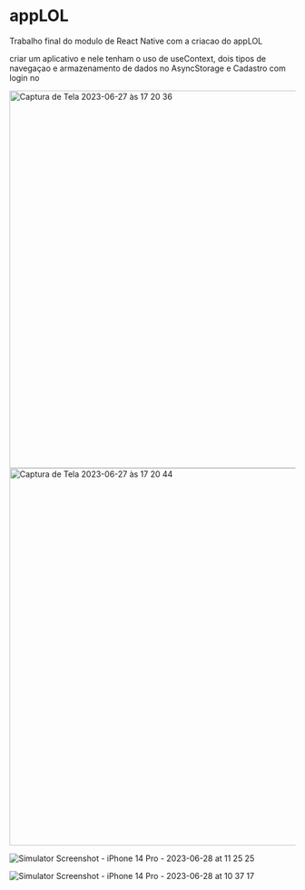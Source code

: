# appLOL

Trabalho final do modulo de React Native com a criacao do appLOL

criar um aplicativo e nele tenham o uso de useContext, dois tipos de navegaçao e armazenamento de dados no AsyncStorage e Cadastro com login no 


<img width="665" alt="Captura de Tela 2023-06-27 às 17 20 36" src="https://github.com/marceloabbadia/appLOL/assets/112344339/7ef11a37-8f9e-4bf5-9689-8721d70a59b9">
<img width="665" alt="Captura de Tela 2023-06-27 às 17 20 44" src="https://github.com/marceloabbadia/appLOL/assets/112344339/be711ddf-ff35-487f-bb17-4de2d47b6017">


![Simulator Screenshot - iPhone 14 Pro - 2023-06-28 at 11 25 25](https://github.com/marceloabbadia/appLOL/assets/112344339/2c48dd99-3d2f-4638-9bf1-cdf1e9ceff40)


![Simulator Screenshot - iPhone 14 Pro - 2023-06-28 at 10 37 17](https://github.com/marceloabbadia/appLOL/assets/112344339/f2f329c3-e1ee-4ea0-881a-6bb7ef84b3ea)

